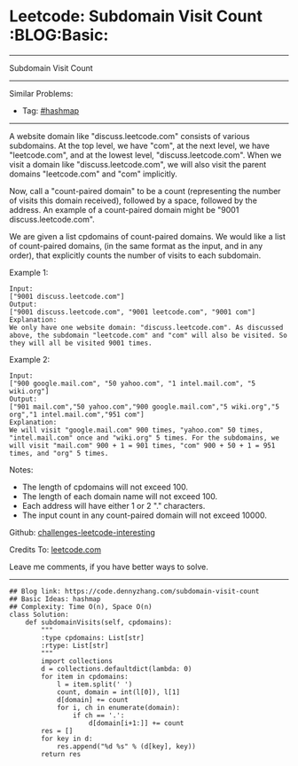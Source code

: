 # Leetcode: Subdomain Visit Count     :BLOG:Basic:


---

Subdomain Visit Count  

---

Similar Problems:  
-   Tag: [#hashmap](https://code.dennyzhang.com/tag/hashmap)

---

A website domain like "discuss.leetcode.com" consists of various subdomains. At the top level, we have "com", at the next level, we have "leetcode.com", and at the lowest level, "discuss.leetcode.com". When we visit a domain like "discuss.leetcode.com", we will also visit the parent domains "leetcode.com" and "com" implicitly.  

Now, call a "count-paired domain" to be a count (representing the number of visits this domain received), followed by a space, followed by the address. An example of a count-paired domain might be "9001 discuss.leetcode.com".  

We are given a list cpdomains of count-paired domains. We would like a list of count-paired domains, (in the same format as the input, and in any order), that explicitly counts the number of visits to each subdomain.  

Example 1:  

    Input: 
    ["9001 discuss.leetcode.com"]
    Output: 
    ["9001 discuss.leetcode.com", "9001 leetcode.com", "9001 com"]
    Explanation: 
    We only have one website domain: "discuss.leetcode.com". As discussed above, the subdomain "leetcode.com" and "com" will also be visited. So they will all be visited 9001 times.

Example 2:  

    Input: 
    ["900 google.mail.com", "50 yahoo.com", "1 intel.mail.com", "5 wiki.org"]
    Output: 
    ["901 mail.com","50 yahoo.com","900 google.mail.com","5 wiki.org","5 org","1 intel.mail.com","951 com"]
    Explanation: 
    We will visit "google.mail.com" 900 times, "yahoo.com" 50 times, "intel.mail.com" once and "wiki.org" 5 times. For the subdomains, we will visit "mail.com" 900 + 1 = 901 times, "com" 900 + 50 + 1 = 951 times, and "org" 5 times.

Notes:  

-   The length of cpdomains will not exceed 100.
-   The length of each domain name will not exceed 100.
-   Each address will have either 1 or 2 "." characters.
-   The input count in any count-paired domain will not exceed 10000.

Github: [challenges-leetcode-interesting](https://github.com/DennyZhang/challenges-leetcode-interesting/tree/master/subdomain-visit-count)  

Credits To: [leetcode.com](https://leetcode.com/problems/subdomain-visit-count/description/)  

Leave me comments, if you have better ways to solve.  

---

    ## Blog link: https://code.dennyzhang.com/subdomain-visit-count
    ## Basic Ideas: hashmap
    ## Complexity: Time O(n), Space O(n)
    class Solution:
        def subdomainVisits(self, cpdomains):
            """
            :type cpdomains: List[str]
            :rtype: List[str]
            """
            import collections
            d = collections.defaultdict(lambda: 0)
            for item in cpdomains:
                l = item.split(' ')
                count, domain = int(l[0]), l[1]
                d[domain] += count
                for i, ch in enumerate(domain):
                    if ch == '.':
                        d[domain[i+1:]] += count
            res = []
            for key in d:
                res.append("%d %s" % (d[key], key))
            return res